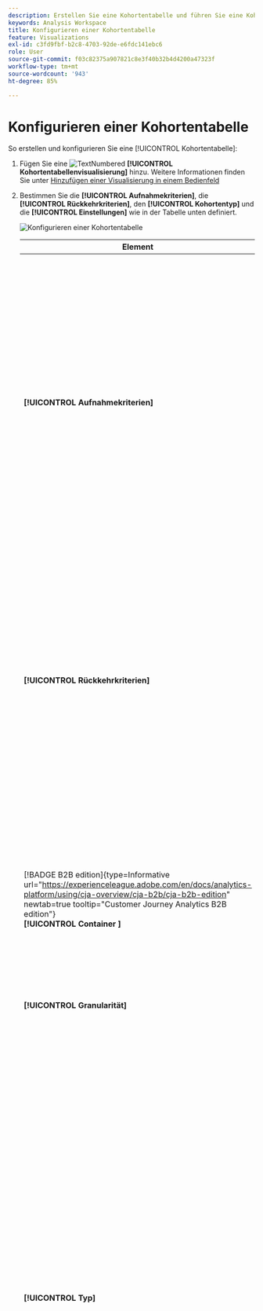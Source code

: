 ```yaml
---
description: Erstellen Sie eine Kohortentabelle und führen Sie eine Kohortenanalyse in Analysis Workspace durch.
keywords: Analysis Workspace
title: Konfigurieren einer Kohortentabelle
feature: Visualizations
exl-id: c3fd9fbf-b2c8-4703-92de-e6fdc141ebc6
role: User
source-git-commit: f03c82375a907821c8e3f40b32b4d4200a47323f
workflow-type: tm+mt
source-wordcount: '943'
ht-degree: 85%

---
```


# Konfigurieren einer Kohortentabelle

So erstellen und konfigurieren Sie eine [!UICONTROL Kohortentabelle]:

1. Fügen Sie eine ![TextNumbered](/help/assets/icons/TextNumbered.svg) **[!UICONTROL Kohortentabellenvisualisierung]** hinzu. Weitere Informationen finden Sie unter [Hinzufügen einer Visualisierung in einem Bedienfeld](../freeform-analysis-visualizations.md#add-visualizations-to-a-panel)

1. Bestimmen Sie die **[!UICONTROL Aufnahmekriterien]**, die **[!UICONTROL Rückkehrkriterien]**, den **[!UICONTROL Kohortentyp]** und die **[!UICONTROL Einstellungen]** wie in der Tabelle unten definiert.

   ![Konfigurieren einer Kohortentabelle](assets/cohort-configure.png)

   | Element | Beschreibung |
   |--- |--- |
   | **[!UICONTROL Aufnahmekriterien]** | Sie können bis zu 10 Aufnahmesegmente und bis zu 3 Aufnahmekennzahlen anwenden. Die Metrik gibt an, zu welcher Kohorte eine Benutzerin bzw. ein Benutzer gehört. Wenn die Aufnahmemetrik z. B. die Bestellungen sind, werden nur Benutzende, die innerhalb des Zeitraums der Kohortenanalyse bestellt haben, in der anfänglichen Kohorte platziert.<br>Der Standardoperator zwischen den Kennzahlen ist AND, kann aber in OR geändert werden. Darüber hinaus können Sie diesen Metriken numerische Segmentierung hinzufügen. Beispiel: `Sessions >= 1`.</br> |
   | **[!UICONTROL Rückkehrkriterien]** | Sie können bis zu 10 Rückkehrsegmente und bis zu 3 Rückkehrkennzahlen anwenden. Die Kennzahl gibt an, ob eine Person gewonnen wurde (Bindung) oder nicht (Abwanderung). Wenn die Rückkehrmetrik z. B. die Videoansichten sind, werden nur Benutzende, die in nachfolgenden Zeiträumen (nach dem Zeitraum, in dem sie zu einer Kohorte hinzugefügt wurden) Videos angesehen haben, als zurückgekehrt dargestellt. Eine weitere Metrik, die die Bindung quantifiziert, sind die Sitzungen. |
   | [!BADGE B2B edition]{type=Informative url="https://experienceleague.adobe.com/en/docs/analytics-platform/using/cja-overview/cja-b2b/cja-b2b-edition" newtab=true tooltip="Customer Journey Analytics B2B edition"}<br/>**[!UICONTROL Container &#x200B;]** | Standardmäßig ist die Kohortenanalyse mit dem Personen -Container verknüpft. Wenn von der kontobasierten Verbindung, die das Workspace-Projekt unterstützt, mehr Container als Person verfügbar sind, können Sie aus dem Dropdown-Menü **[!UICONTROL Container]** einen anderen Container für die Kohortenanalyse auswählen. |
   | **[!UICONTROL Granularität]** | Die Zeitgranularität: Tag, Woche, Monat, Quartal oder Jahr. |
   | **[!UICONTROL Typ]** | **[!UICONTROL Bindung]** (Standard): Durch die **[!UICONTROL Bindungskohorte]** wird gemessen, in welchem Maße die Personenkohorten im Laufe der Zeit zu Ihnen zurückkehren. Eine Bindungskohorte ist die Standardkohorte und zeigt das Verhalten von wiederkehrenden Benutzenden an. Eine grüne Farbe weist auf eine [!UICONTROL Bindungskohorte] in der Tabelle hin.<br>**[!UICONTROL Abwanderung &#x200B;]**(auch „Abbruch“ oder „Fallout“ genannt): Bei einer&#x200B;**[!UICONTROL &#x200B; Abwanderungskohorte &#x200B;]**&#x200B;wird gemessen, wie Ihre Personenkohorten im Laufe der Zeit abwandern. Abwanderung ist das Gegenteil von Bindung: `Churn = 1 - Retention`. Die [!UICONTROL Abwanderung] ist ein guter Messwert für die Treue und Chancen, da Ihnen gezeigt wird, wie häufig Kundinnen und Kunden nicht zurückkehren. Sie können die Abwanderung nutzen, um Fokusbereiche zu analysieren und zu identifizieren: Welche Kohortensegmente könnten Ihre Aufmerksamkeit erfordern? Eine rote Farbe zeigt eine [!UICONTROL Abwanderungskohorte] in der Tabelle an (ähnlich wie „Fallout“ in der&#x200B;**[!UICONTROL &#x200B; Flussvisualisierung &#x200B;]**).</br> |
   | **[!UICONTROL Einstellungen]** | **[!UICONTROL Rollierende Berechnung]**: Ermöglicht es Ihnen, die Bindung oder die Abwanderung auf Grundlage der vorherigen Spalte und nicht der eingeschlossenen Spalte zu berechnen (Standard). Durch eine [!UICONTROL rollierende Berechnung] wird die Berechnungsmethode für Ihre „Rückkehr“-Zeiten verändert. Im Gegensatz dazu findet die normale Berechnung Benutzende, die die Rückkehrkriterien erfüllen und Teil des Einschlusszeitraums waren, unabhängig davon, ob sie im vorherigen Zeitraum in der Kohorte waren oder nicht. Im Gegensatz dazu findet [!UICONTROL Rollierende Berechnung] Benutzer, die die „Rückkehr“-Kriterien erfüllen und Teil des vorherigen Zeitraums waren. Daher werden durch [!UICONTROL Rollierende Berechnung] die Benutzer segmentiert und getrichter, die über einen bestimmten Zeitraum hinweg kontinuierlich die Kriterien für die „Rendite“ erfüllen. [!UICONTROL Rückkehrkriterien] werden auf jeden Zeitraum bis zum ausgewählten Zeitraum angewendet. </br><br>**[!UICONTROL Latenztabelle &#x200B;]**: Eine [!UICONTROL Latenztabelle] misst die Zeit, die vor und nach dem Aufnahmeereignis verstrichen ist. Die [!UICONTROL Latenztabelle] eignet sich ideal für die Vor- und Nachanalyse. Angenommen, es steht ein Produkt- oder Kampagnen-Launch bevor und Sie möchten das Verhalten vor und nach dem Launch verfolgen. Die [!UICONTROL Latenztabelle] zeigt das Verhalten davor und danach nebeneinander an, um die direkten Auswirkungen darzustellen. Die Zellen für vor der Aufnahme in der [!UICONTROL Latenztabelle] berechnen die Benutzenden, die die [!UICONTROL Einschlusskriterien] für den Aufnahmezeitraum und anschließend die [!UICONTROL Rückkehrkriterien] in den Zeiträumen vor dem Aufnahmezeitraum erfüllen. Die [!UICONTROL Latenztabelle] und die [!UICONTROL bBenutzerdefinierte Kohorte der Dimension] können nicht zusammen verwendet werden.</br><br>**[!UICONTROL Benutzerdefinierte Kohorte der Dimension]**: Erstellen Sie Kohorten auf Grundlage der ausgewählten Dimension und nicht auf Grundlage zeitbasierter Kohorten (Standard). Viele Kunden möchten ihre Kohorten nach etwas anderem als der Zeit analysieren, und die neue Funktion für benutzerdefinierte Kohorten der Dimension bietet Ihnen genau diese Flexibilität, Kohorten basierend auf Dimensionen ihrer Wahl zu erstellen. Verwenden Sie Dimensionen wie Marketing-Kanal, Kampagne, Produkt, Seite, Region oder eine beliebige andere Dimension, um anzuzeigen, wie die Bindung sich basierend auf verschiedenen Werten dieser Dimensionen verändert. Die Segmentdefinition für die Kohorte [!UICONTROL Benutzerspezifische Dimension] wendet das Dimensionselement nur als Teil des Aufnahmezeitraums an, nicht als Teil der Rückgabedefinition.</br><br>Nach Auswahl der Option [!UICONTROL Benutzerdefinierte Kohorte der Dimension] können Sie jede beliebige Dimension in die Drop-Zone ziehen. Durch Hinzufügen von Dimensionen können Sie ähnliche Dimensionselemente über den gleichen Zeitraum hinweg miteinander vergleichen. Sie können beispielsweise die Leistung von Städten, Produkten, Kampagnen usw. nebeneinander vergleichen. Die Kohortentabelle gibt Ihre 14 wichtigsten Dimensionselemente zurück. Sie können jedoch ein Segment ![Segment](/help/assets/icons/Filter.svg) verwenden, um nur die gewünschten Dimensionselemente anzuzeigen. Eine [!UICONTROL benutzerdefinierte Kohorte der Dimension] kann nicht mit der Funktion [!UICONTROL Latenztabelle] verwendet werden.</br> |

1. Klicken Sie auf **[!UICONTROL Erstellen]**.
1. Um die [!UICONTROL Kohortentabelle] erneut zu konfigurieren, wählen Sie ![Bearbeiten](/help/assets/icons/Edit.svg) aus.

1. (Optional) Erstellen Sie ein Segment oder eine Zielgruppe aus einer Auswahl.

   Wählen Sie Zellen aus (fortlaufende oder nicht fortlaufende) und klicken Sie mit der rechten Maustaste auf **[!UICONTROL Segment aus Auswahl erstellen]**.

   ![Segment oder Zielgruppe erstellen](assets/retention-createfilter.png)

1. Bearbeiten Sie das Segment im [Segment Builder](/help/components/filters/filter-builder.md) weiter und klicken Sie anschließend auf **[!UICONTROL Speichern]**.

   Das gespeicherte Segment kann in [!UICONTROL Analysis Workspace] im Bedienfeld [!UICONTROL Segment] verwendet werden.

## Einstellungen

Sie können bestimmte Einstellungen für eine [!UICONTROL Kohortentabelle] definieren.

1. Wählen Sie ![Setting](/help/assets/icons/Setting.svg) aus, um die Einstellungen für die [!UICONTROL Kohortentabelle] anzupassen.

   | Einstellung | Beschreibung |
   |---|---|
   | **Nur Prozentwert anzeigen** | Entfernt den Zahlenwert und zeigt nur den Prozentsatz an. |
   | **Prozentwert auf nächste Ganzzahl runden** | Rundet den Prozentwert auf den nächsten ganzzahligen Wert, anstatt den Dezimalwert anzuzeigen. |
   | **Zeile mit durchschnittlichem Prozentwert anzeigen** | Fügt oben in der Tabelle eine neue Zeile ein und trägt dort die Spaltendurchschnitte der Werte ein. |


>[!MORELIKETHIS]
>
>[Hinzufügen einer Visualisierung zu einem Bedienfeld](/help/analysis-workspace/visualizations/freeform-analysis-visualizations.md#add-visualizations-to-a-panel)
>[Visualisierungseinstellungen](/help/analysis-workspace/visualizations/freeform-analysis-visualizations.md#settings)
>[Kontextmenü der Visualisierung](/help/analysis-workspace/visualizations/freeform-analysis-visualizations.md#context-menu)
>

